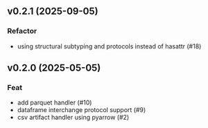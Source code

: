 ## v0.2.1 (2025-09-05)

### Refactor

- using structural subtyping and protocols instead of hasattr (#18)

## v0.2.0 (2025-05-05)

### Feat

- add parquet handler (#10)
- dataframe interchange protocol support (#9)
- csv artifact handler using pyarrow (#2)
